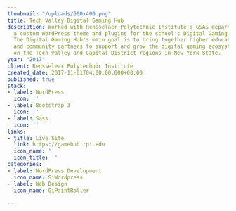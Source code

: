 ```yaml
---
thumbnail: "/uploads/600x400.png"
title: Tech Valley Digital Gaming Hub
description: Worked with Rensselaer Polytechnic Institute's GSAS department to design/develop
  a custom WordPress theme and plugins for the school's Digital Gaming Hub website.
  The Digital Gaming Hub's main goal is to bring together higher education, industry,
  and community partners to support and grow the digital gaming ecosystem centered
  on the Tech Valley and Capital District regions in New York State.
year: "2017"
client: Rensselear Polytechnic Institute
created_date: 2017-11-01T04:00:00.000+00:00
published: true
stack:
- label: WordPress
  icon: ''
- label: Bootstrap 3
  icon: ''
- label: Sass
  icon: ''
links:
- title: Live Site
  link: https://gamehub.rpi.edu
  icon_name: ''
  icon_title: ''
categories:
- label: WordPress Development
  icon_name: SiWordpress
- label: Web Design
  icon_name: GiPaintRoller

---
```


